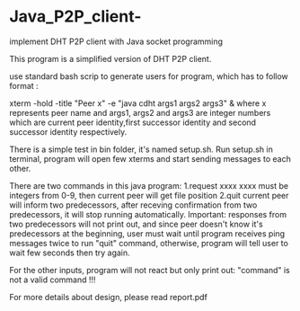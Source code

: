 # Java_P2P_client-
implement DHT P2P client with Java socket programming 

This program is a simplified  version of DHT P2P client.

use standard bash scrip to generate users for program, which has to follow format :

xterm -hold -title "Peer x" -e "java cdht args1 args2 args3" &
where x represents peer name and args1, args2 and args3 are integer numbers 
which are current peer identity,first successor identity and second successor identity respectively.

There is a simple test in bin folder, it's named setup.sh. 
Run setup.sh in terminal, program will open few xterms and start sending 
messages to each other.

There are two commands in this java program:
1.request xxxx
xxxx must be integers from 0-9, then current peer will get file position
2.quit
current peer will inform two predecessors, after receving confirmation from two predecessors, it will stop running automatically. 
Important: responses from two predecessors will not print out, and since 
peer doesn't know it's predecessors at the beginning, user must wait until program receives ping messages twice to run "quit" command, 
otherwise, program will tell user to wait few seconds then try again.

For the other inputs, program will not react but only print out:
"command" is not a valid command !!!

For more details about design, please read report.pdf
